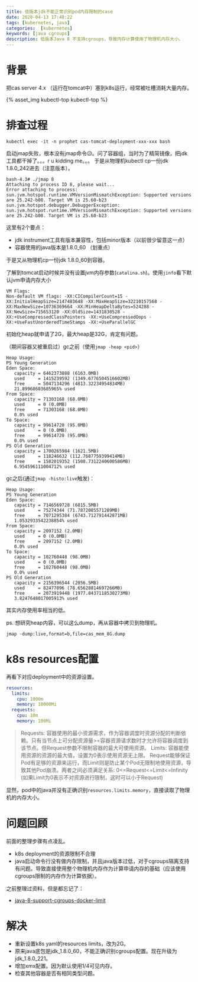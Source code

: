```yaml
---
title: 低版本jdk不能正常识别pod内存限制的case
date: 2020-04-13 17:48:22
tags: [kubernetes, java]
categories:  [kubernetes]
keywords: [java cgroups]
description: 低版本Java 8 不支持cgroups，导致内存计算使用了物理机内存大小。
---
```


# 背景

把cas server 4.x （运行在tomcat中）塞到k8s运行，经常被吐槽消耗大量内存。
<!-- more -->
{% asset_img kubectl-top kubectl-top %}

# 排查过程

```
kubectl exec -it -n prophet cas-tomcat-deployment-xxx-xxx bash
```

启动jmap失败，根本没有jmap命令😥。问了容器组，当时为了精简镜像，把jdk工具都干掉了。。。r u kidding me。。。
于是从物理机kubectl cp一份jdk 1.8.0_242进去（注意版本）。
```
bash-4.3# ./jmap 8
Attaching to process ID 8, please wait...
Error attaching to process: sun.jvm.hotspot.runtime.VMVersionMismatchException: Supported versions are 25.242-b08. Target VM is 25.60-b23
sun.jvm.hotspot.debugger.DebuggerException: sun.jvm.hotspot.runtime.VMVersionMismatchException: Supported versions are 25.242-b08. Target VM is 25.60-b23
```
这里有2个要点：
- jdk instrument工具有版本兼容性，包括minor版本（以前很少留意这一点）
- 容器使用的java版本是1.8.0_60 （划重点）

于是又从物理机cp一份jdk 1.8.0_60到容器。

了解到tomcat启动时候并没有设置jvm内存参数(`catalina.sh`)。使用`jinfo`看下默认jvm申请内存大小
```
VM Flags:
Non-default VM flags: -XX:CICompilerCount=15 -XX:InitialHeapSize=2147483648 -XX:MaxHeapSize=32210157568 -XX:MaxNewSize=10736369664 -XX:MinHeapDeltaBytes=524288 -XX:NewSize=715653120 -XX:OldSize=1431830528 -XX:+UseCompressedClassPointers -XX:+UseCompressedOops -XX:+UseFastUnorderedTimeStamps -XX:+UseParallelGC 
```
初始化heap就申请了2G，最大heap是32G，肯定有问题。

（期间容器又被重启过）gc之前（使用`jmap -heap <pid>`）
```
Heap Usage:
PS Young Generation
Eden Space:
   capacity = 6462373888 (6163.0MB)
   used     = 1415239592 (1349.6776504516602MB)
   free     = 5047134296 (4813.32234954834MB)
   21.89968603685965% used
From Space:
   capacity = 71303168 (68.0MB)
   used     = 0 (0.0MB)
   free     = 71303168 (68.0MB)
   0.0% used
To Space:
   capacity = 99614720 (95.0MB)
   used     = 0 (0.0MB)
   free     = 99614720 (95.0MB)
   0.0% used
PS Old Generation
   capacity = 1700265984 (1621.5MB)
   used     = 118246632 (112.7687759399414MB)
   free     = 1582019352 (1508.7312240600586MB)
   6.954596111004712% used

```

gc之后(通过`jmap -histo:live`触发)：
```
Heap Usage:
PS Young Generation
Eden Space:
   capacity = 7146569728 (6815.5MB)
   used     = 75274344 (71.7872085571289MB)
   free     = 7071295384 (6743.712791442871MB)
   1.0532933542238854% used
From Space:
   capacity = 2097152 (2.0MB)
   used     = 0 (0.0MB)
   free     = 2097152 (2.0MB)
   0.0% used
To Space:
   capacity = 102760448 (98.0MB)
   used     = 0 (0.0MB)
   free     = 102760448 (98.0MB)
   0.0% used
PS Old Generation
   capacity = 2156396544 (2056.5MB)
   used     = 82477096 (78.65628814697266MB)
   free     = 2073919448 (1977.8437118530273MB)
   3.8247648017005913% used
```
其实内存使用率相当的低。

ps. 想研究heap内容，可以这么dump，再从容器中拷贝到物理机。
```
jmap -dump:live,format=b,file=cas_mem_8G.dump
```

# k8s resources配置

再看下对应deployment中的资源设置。
```yml
resources:
  limits:
    cpu: 1000m
    memory: 10000Mi
  requests:
    cpu: 10m
    memory: 100Mi
```

>Requests: 容器使用的最小资源需求，作为容器调度时资源分配的判断依赖。只有当节点上可分配资源量>=容器资源请求数时才允许将容器调度到该节点。但Request参数不限制容器的最大可使用资源。
>Limits: 容器能使用资源的资源的最大值，设置为0表示使用资源无上限。
>Request能够保证Pod有足够的资源来运行，而Limit则是防止某个Pod无限制地使用资源，导致其他Pod崩溃。两者之间必须满足关系: 0<=Request<=Limit<=Infinity (如果Limit为0表示不对资源进行限制，这时可以小于Request)

显然，pod中的java并没有正确识别`resources.limits.memory`，直接读取了物理机的内存大小。

# 问题回顾

前面的整理步骤有点凌乱。
- k8s deployment的资源限制不合理
- java启动命令行没有做内存限制，并且java版本过低，对于cgroups隔离支持有问题。导致直接使用整个物理机内存作为计算申请内存的基础（应该使用cgroups限制的内存作为计算依据）。

之前整理过资料，但是都忘记了：
- [java-8-support-cgroups-docker-limit](/posts/java-8-support-cgroups-docker-limit)

# 解决

- 重新设置k8s yaml的resources limits，改为2G。
- 原来java底包是jdk_1.8.0_60，不能正确识别cgroups配置。现在升级为jdk_1.8.0_221。
- 增加xmx配置。因为默认使用1/4可见内存。
- 检查其他容器是否有相同类型问题。
 
